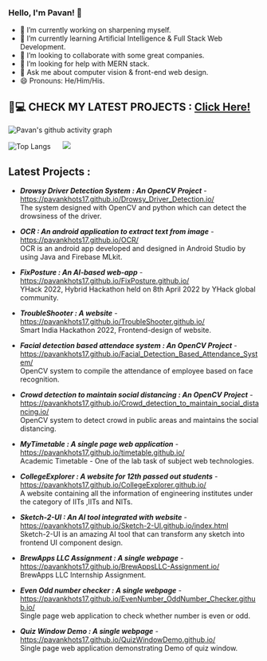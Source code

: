 

### Hello, I'm Pavan! 👋


- 🔭 I’m currently working on sharpening myself.
- 🌱 I’m currently learning Artificial Intelligence & Full Stack Web Development.
- 👯 I’m looking to collaborate with some great companies.
- 🤔 I’m looking for help with MERN stack.
- 💬 Ask me about computer vision & front-end web design.
- 😄 Pronouns: He/Him/His.

## 👀💻 CHECK MY LATEST PROJECTS : [ Click Here! ](#projects)

![Pavan's github activity graph](https://activity-graph.herokuapp.com/graph?username=PavanKhotS17&theme=react-dark)

![Top Langs](https://github-readme-stats.vercel.app/api/top-langs/?username=PavanKhotS17) &nbsp;&nbsp;&nbsp;&nbsp; <img src= "https://github-readme-stats.vercel.app/api?username=PavanKhotS17&&show_icons=true&title_color=ffffff&icon_color=bb2acf&text_color=daf7dc&bg_color=151515" >
         
<a name="projects"></a>
--------------------------------------------------------------------------------------
## Latest Projects : 

- ***Drowsy Driver Detection System : An OpenCV Project*** - https://pavankhots17.github.io/Drowsy_Driver_Detection.io/ <br> The system designed with OpenCV and python which can detect the drowsiness of the driver.

- ***OCR : An android application to extract text from image*** - https://pavankhots17.github.io/OCR/ <br> OCR is an android app developed and designed in Android Studio by using Java and Firebase MLkit.

- ***FixPosture : An AI-based web-app*** - https://pavankhots17.github.io/FixPosture.github.io/ <br> YHack 2022, Hybrid Hackathon held on 8th April 2022 by YHack global community. 


- ***TroubleShooter : A website*** - https://pavankhots17.github.io/TroubleShooter.github.io/ <br> Smart India Hackathon 2022, Frontend-design of website.


- ***Facial detection based attendace system : An OpenCV Project*** - https://pavankhots17.github.io/Facial_Detection_Based_Attendance_System/ <br> OpenCV system to compile the attendance of employee based on face recognition.


- ***Crowd detection to maintain social distancing : An OpenCV Project*** - https://pavankhots17.github.io/Crowd_detection_to_maintain_social_distancing.io/ <br> OpenCV system to detect crowd in public areas and maintains the social distancing.


- ***MyTimetable : A single page web application*** - https://pavankhots17.github.io/timetable.github.io/ <br> Academic Timetable - One of the lab task of subject web technologies.


- ***CollegeExplorer : A website for 12th passed out students*** - https://pavankhots17.github.io/CollegeExplorer.github.io/ <br> A website containing all the information of engineering institutes under the category of IITs ,IITs and NITs.


- ***Sketch-2-UI : An AI tool integrated with website*** - https://pavankhots17.github.io/Sketch-2-UI.github.io/index.html <br> Sketch-2-UI is an amazing AI tool that can transform any sketch into frontend UI component design.


- ***BrewApps LLC Assignment : A single webpage*** - https://pavankhots17.github.io/BrewAppsLLC-Assignment.io/ <br> BrewApps LLC Internship Assignment. 


- ***Even Odd number checker : A single webpage*** - https://pavankhots17.github.io/EvenNumber_OddNumber_Checker.github.io/ <br> Single page web application to check whether number is even or odd.


- ***Quiz Window Demo : A single webpage*** - https://pavankhots17.github.io/QuizWindowDemo.github.io/ <br> Single page web application demonstrating Demo of quiz window.

